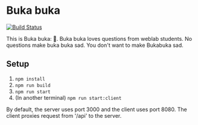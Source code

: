 # Buka buka

[![Build Status](https://github.com/weblab-staff/Bukabuka/workflows/tests/badge.svg)](https://github.com/weblab-staff/Bukabuka/actions)

This is Buka buka: 🐢. Buka buka loves questions from weblab students. No questions make buka buka sad. You don't want to make Bukabuka sad.

## Setup

1. `npm install`
2. `npm run build`
3. `npm run start`
4. (In another terminal) `npm run start:client`

By default, the server uses port 3000 and the client uses port 8080. The client proxies request from '/api' to the server.
